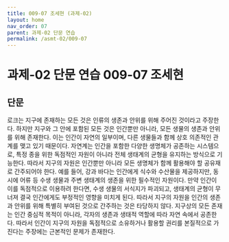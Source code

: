 ```yaml
---
title: 009-07 조세현 (과제-02)
layout: home
nav_order: 07
parent: 과제-02 단문 연습
permalink: /asmt-02/009-07
---
```


# 과제-02 단문 연습 009-07 조세현 

## 단문

로크는 지구에 존재하는 모든 것은 인류의 생존과 안위를 위해 주어진 것이라고 주장한다. 하지만 지구와 그 안에 포함된 모든 것은 인간뿐만 아니라, 모든 생물의 생존과 안위를 위해 존재한다. 이는 인간이 자연의 일부이며, 다른 생물들과 함께 상호 의존적인 관계를 맺고 있기 때문이다. 자연계는 인간을 포함한 다양한 생명체가 공존하는 시스템으로, 특정 종을 위한 독점적인 자원이 아니라 전체 생태계의 균형을 유지하는 방식으로 기능한다. 따라서 지구의 자원은 인간뿐만 아니라 모든 생명체가 함께 활용해야 할 공유재로 간주되어야 한다. 예를 들어, 강과 바다는 인간에게 식수와 수산물을 제공하지만, 동시에 어류 등 수생 생물과 주변 생태계의 생존을 위한 필수적인 자원이다. 만약 인간이 이를 독점적으로 이용하려 한다면, 수생 생물의 서식지가 파괴되고, 생태계의 균형이 무너져 결국 인간에게도 부정적인 영향을 미치게 된다. 따라서 지구의 자원을 인간의 생존과 안위를 위해 특별히 부여된 것으로 간주하는 것은 타당하지 않다. 지구상의 모든 존재는 인간 중심적 목적이 아니라, 각자의 생존과 생태적 역할에 따라 자연 속에서 공존한다. 따라서 인간이 지구의 자원을 독점적으로 소유하거나 활용할 권리를 본질적으로 가진다는 주장에는 근본적인 문제가 존재한다.
